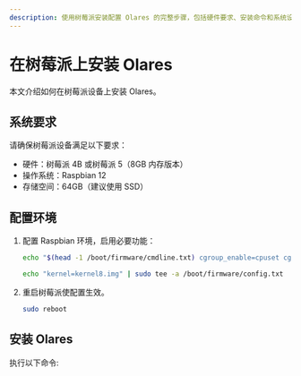 ```yaml
---
description: 使用树莓派安装配置 Olares 的完整步骤，包括硬件要求、安装命令和系统设置。
---
```

# 在树莓派上安装 Olares
本文介绍如何在树莓派设备上安装 Olares。

## 系统要求
请确保树莓派设备满足以下要求：
- 硬件：树莓派 4B 或树莓派 5（8GB 内存版本）
- 操作系统：Raspbian 12
- 存储空间：64GB（建议使用 SSD）

## 配置环境
1. 配置 Raspbian 环境，启用必要功能：

      ```bash
      echo "$(head -1 /boot/firmware/cmdline.txt) cgroup_enable=cpuset cgroup_enable=memory cgroup_memory=1" | sudo tee /boot/firmware/cmdline.txt

      echo "kernel=kernel8.img" | sudo tee -a /boot/firmware/config.txt
      ```

2. 重启树莓派使配置生效。

   ```bash
   sudo reboot
   ```
## 安装 Olares
执行以下命令:

<!--@include: ./reusables.md{4,28}-->

<!--@include: ./activate-olares.md-->

<!--@include: ./log-in-to-olares.md-->

<!--@include: ./reusables.md{30,34}-->